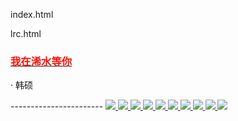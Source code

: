 index.html

lrc.html

<p><a target="_blank" href="https://go.choong.net/City/0713/" title="我在浠水等你 - 韩硕 - 单曲 - 网易云音乐">
<h3><font color="#FC1205">我在浠水等你</font></h3></a>·
韩硕</p> 
-----------------------
<a target="_blank" href="https://go.choong.net/City/0713/" title="我在浠水等你 - 韩硕 - 单曲 - 网易云音乐">
 <img src="https://github.com/inchoong/go/blob/master/City/0713/th.jpg?raw=true" />
 <img src="https://github.com/inchoong/go/blob/master/City/0713/101cb.jpg?raw=true" />
 <img src="https://github.com/inchoong/go/blob/master/City/0713/14cb.jpg?raw=true" />
 <img src="https://github.com/inchoong/go/blob/master/City/0713/2016_bg.jpg?raw=true" />
 <img src="https://github.com/inchoong/go/blob/master/City/0713/288.jpg?raw=true" />
 <img src="https://github.com/inchoong/go/blob/master/City/0713/5941.jpg?raw=true" />
 <img src="https://github.com/inchoong/go/blob/master/City/0713/Music_Girls.jpg?raw=true" />
 <img src="https://github.com/inchoong/go/blob/master/City/0713/th.jpg?raw=true" />
  <img src="https://github.com/inchoong/go/blob/master/City/0713/422125.jpg?raw=true" />
  <img src="https://github.com/inchoong/go/blob/master/City/0713/hg.gov_logo.png?raw=true" />
</a>
